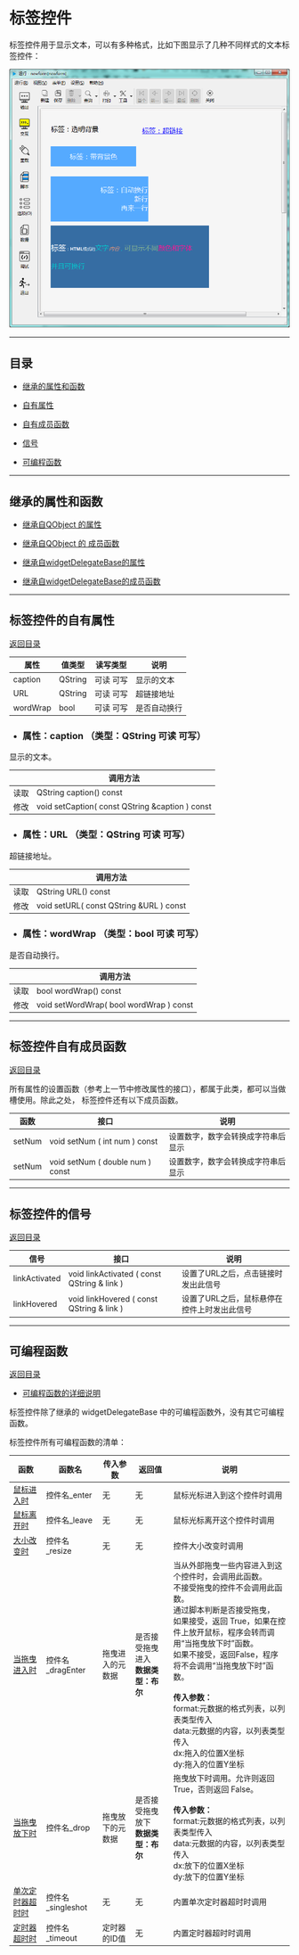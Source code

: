 # 标签控件

标签控件用于显示文本，可以有多种格式，比如下图显示了几种不同样式的文本标签控件：

![example](2-8-01.png)

---

<h2 id="category">目录</h2>

- [继承的属性和函数](#继承的属性和函数)

- [自有属性](#标签控件的自有属性)

- [自有成员函数](#标签控件自有成员函数)

- [信号](#标签控件的信号)

- [可编程函数](#可编程函数)

---

## 继承的属性和函数

- [继承自QObject 的属性](2-1-qobject?id=属性)

- [继承自QObject 的 成员函数](2-1-qobject?id=成员函数)

- [继承自widgetDelegateBase的属性](2-2-base?id=属性)

- [继承自widgetDelegateBase的成员函数](2-2-base?id=成员函数)

---

## 标签控件的自有属性

[返回目录](#category)

|属性|值类型|读写类型|说明|
| - | - | - | - |
|caption|QString|可读 可写|显示的文本|
|URL|QString|可读 可写|超链接地址|
|wordWrap|bool|可读 可写|是否自动换行|

- ### 属性：caption （类型：QString 可读 可写）

显示的文本。

|      |                     调用方法                     |
| ---- | ----------------------------------------------- |
| 读取 | QString caption() const                         |
| 修改 | void setCaption( const QString &caption ) const |

- ### 属性：URL （类型：QString 可读 可写）

超链接地址。

|      |                 调用方法                 |
| ---- | --------------------------------------- |
| 读取 | QString URL() const                     |
| 修改 | void setURL( const QString &URL ) const |

- ### 属性：wordWrap （类型：bool 可读 可写）

是否自动换行。

|      |                 调用方法                 |
| ---- | --------------------------------------- |
| 读取 | bool wordWrap() const                   |
| 修改 | void setWordWrap( bool wordWrap ) const |

---

## 标签控件自有成员函数

[返回目录](#category)

所有属性的设置函数（参考上一节中修改属性的接口），都属于此类，都可以当做槽使用。除此之处， 标签控件还有以下成员函数。 

|函数|接口|说明|
| - | - | - |
|setNum|void setNum ( int num ) const	|设置数字，数字会转换成字符串后显示|
|setNum|void setNum ( double num ) const|设置数字，数字会转换成字符串后显示|

---

## 标签控件的信号

[返回目录](#category)

|信号|接口|说明|
| - | - | - | 
|linkActivated|void linkActivated ( const QString & link ) |设置了URL之后，点击链接时发出此信号|
|linkHovered|void linkHovered ( const QString & link )|设置了URL之后，鼠标悬停在控件上时发出此信号|

---

## 可编程函数

[返回目录](#category)

- [可编程函数的详细说明](1-4-openscript?id=控件的可编程函数)

标签控件除了继承的 widgetDelegateBase 中的可编程函数外，没有其它可编程函数。

标签控件所有可编程函数的清单：

|函数|函数名|传入参数|返回值|说明|
| - | - | - | - | - |
|[鼠标进入时](1-4-openscript?id=enter)|控件名_enter|无|无|鼠标光标进入到这个控件时调用|
|[鼠标离开时](1-4-openscript?id=leave)|控件名_leave|无|无|鼠标光标离开这个控件时调用|
|[大小改变时](1-4-openscript?id=resize)|控件名_resize|无|无|控件大小改变时调用|
|[当拖曳进入时](1-4-openscript?id=dragEnter)|控件名_dragEnter|拖曳进入的元数据|是否接受拖曳进入<br>**数据类型：布尔**|当从外部拖曳一些内容进入到这个控件时，会调用此函数。<br>不接受拖曳的控件不会调用此函数。<br>通过脚本判断是否接受拖曳，<br>如果接受，返回 True，如果在控件上放开鼠标，程序会转而调用“当拖曳放下时”函数。<br>如果不接受，返回False，程序将不会调用“当拖曳放下时”函数。<br><br>**传入参数：**<br>format:元数据的格式列表，以列表类型传入<br>data:元数据的内容，以列表类型传入<br>dx:拖入的位置X坐标<br>dy:拖入的位置Y坐标|
|[当拖曳放下时](1-4-openscript?id=drop)|控件名_drop|拖曳放下的元数据|是否接受拖曳放下<br>**数据类型：布尔**|拖曳放下时调用。允许则返回 True，否则返回 False。<br><br>**传入参数：**<br>format:元数据的格式列表，以列表类型传入<br>data:元数据的内容，以列表类型传入<br>dx:放下的位置X坐标<br>dy:放下的位置Y坐标|
|[单次定时器超时时](1-4-openscript?id=singleshot)|控件名_singleshot|无|无|内置单次定时器超时时调用|
|[定时器超时时](1-4-openscript?id=timeout)|控件名_timeout|定时器的ID值|无|内置定时器超时时调用|

